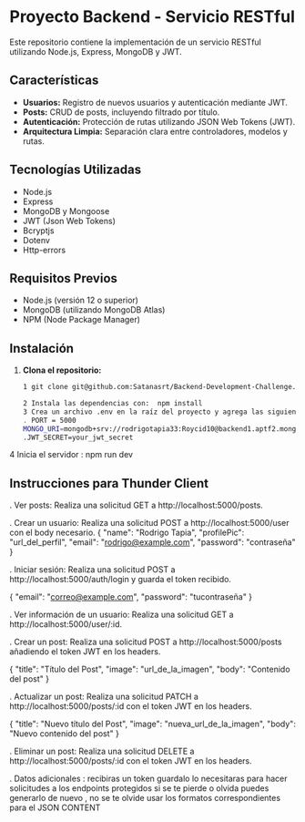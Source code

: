 # Proyecto Backend - Servicio RESTful

Este repositorio contiene la implementación de un servicio RESTful utilizando Node.js, Express, MongoDB y JWT.

## Características

- **Usuarios:** Registro de nuevos usuarios y autenticación mediante JWT.
- **Posts:** CRUD de posts, incluyendo filtrado por título.
- **Autenticación:** Protección de rutas utilizando JSON Web Tokens (JWT).
- **Arquitectura Limpia:** Separación clara entre controladores, modelos y rutas.

## Tecnologías Utilizadas

- Node.js
- Express
- MongoDB y Mongoose
- JWT (Json Web Tokens)
- Bcryptjs
- Dotenv
- Http-errors

## Requisitos Previos

- Node.js (versión 12 o superior)
- MongoDB (utilizando MongoDB Atlas)
- NPM (Node Package Manager)

## Instalación

1. **Clona el repositorio:**

   ```bash
   1 git clone git@github.com:Satanasrt/Backend-Development-Challenge.git

   2 Instala las dependencias con:  npm install
   3 Crea un archivo .env en la raíz del proyecto y agrega las siguientes variables de entorno:
   . PORT = 5000
   MONGO_URI=mongodb+srv://rodrigotapia33:Roycid10@backend1.aptf2.mongodb.net/blogDatabase?retryWrites=true&w=majority
   .JWT_SECRET=your_jwt_secret
   ```

4 Inicia el servidor : npm run dev

## Instrucciones para Thunder Client

. Ver posts: Realiza una solicitud GET a http://localhost:5000/posts.

. Crear un usuario: Realiza una solicitud POST a http://localhost:5000/user con el body necesario.
{
"name": "Rodrigo Tapia",
"profilePic": "url_del_perfil",
"email": "rodrigo@example.com",
"password": "contraseña"
}

. Iniciar sesión: Realiza una solicitud POST a http://localhost:5000/auth/login y guarda el token recibido.

{
"email": "correo@example.com",
"password": "tucontraseña"
}

. Ver información de un usuario: Realiza una solicitud GET a http://localhost:5000/user/:id.

. Crear un post: Realiza una solicitud POST a http://localhost:5000/posts añadiendo el token JWT en los headers.

{
"title": "Título del Post",
"image": "url_de_la_imagen",
"body": "Contenido del post"
}

. Actualizar un post: Realiza una solicitud PATCH a http://localhost:5000/posts/:id con el token JWT en los headers.

{
"title": "Nuevo título del Post",
"image": "nueva_url_de_la_imagen",
"body": "Nuevo contenido del post"
}

. Eliminar un post: Realiza una solicitud DELETE a http://localhost:5000/posts/:id con el token JWT en los headers.

. Datos adicionales : recibiras un token guardalo lo necesitaras para hacer solicitudes a los endpoints protegidos si se te pierde o olvida puedes generarlo de nuevo , no se te olvide usar los formatos correspondientes para el JSON CONTENT
